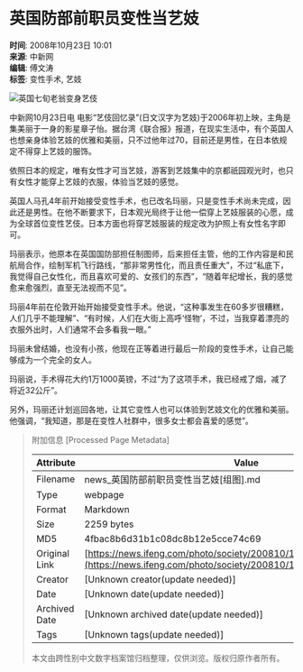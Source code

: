 # 英国防部前职员变性当艺妓

**时间**: 2008年10月23日 10:01  
**来源**: 中新网  
**编辑**: 傅文涛  
**标签**: 变性手术, 艺妓  

![英国七旬老翁变身艺伎](http://img.ifeng.com/hres/200810/23/09/64dc4092e67db31a1007b5d1a9014803.jpg)

中新网10月23日电 电影“艺伎回忆录”(日文汉字为艺妓)于2006年初上映，主角是集美丽于一身的影星章子怡。据台湾《联合报》报道，在现实生活中，有个英国人也想亲身体验艺妓的优雅和美丽，只不过他年过70，目前还是男性，在日本依规定不得穿上艺妓的服饰。

依照日本的规定，唯有女性才可当艺妓，游客到艺妓集中的京都祇园观光时，也只有女性才能穿上艺妓的衣服，体验当艺妓的感觉。

英国人马孔4年前开始接受变性手术，也已改名玛丽，只是变性手术尚未完成，因此还是男性。在他不断要求下，日本观光局终于让他一偿穿上艺妓服装的心愿，成为全球首位变性艺伎。日本方面也将穿艺妓服装的规定改为护照上有女性名字即可。

玛丽表示，他原本在英国国防部担任制图师，后来担任主管，他的工作内容是和民航局合作，绘制军机飞行路线，“那非常男性化，而且责任重大”，不过“私底下，我觉得自己女性化，而且喜欢可爱的、女孩们的东西”，“随着年纪增长，我的感觉愈来愈强烈，直至无法视而不见”。

玛丽4年前在伦敦开始开始接受变性手术。他说，“这种事发生在60多岁很糟糕，人们几乎不能理解”、“有时候，人们在大街上高呼‘怪物’，不过，当我穿着漂亮的衣服外出时，人们通常不会多看我一眼。”

玛丽未曾结婚，也没有小孩，他现在正等着进行最后一阶段的变性手术，让自己能够成为一个完全的女人。

玛丽说，手术得花大约1万1000英镑，不过“为了这项手术，我已经戒了烟，减了将近32公斤”。

另外，玛丽还计划巡回各地，让其它变性人也可以体验到艺妓文化的优雅和美丽。他强调，“我知道，那是在变性人社群中，很多女士都会喜爱的感觉”。

> 附加信息 [Processed Page Metadata]
>
> | Attribute       | Value                                  |
> |-----------------|----------------------------------------|
> | Filename        | news_英国防部前职员变性当艺妓[组图].md                             |
> | Type            | webpage                                 |
> | Format          | Markdown                               |
> | Size            | 2259 bytes                           |
> | MD5             | 4fbac8b6d31b1c08dc8b12e5cce74c69                                  |
> | Original Link   | [https://news.ifeng.com/photo/society/200810/1023_1400_843341.shtml](https://news.ifeng.com/photo/society/200810/1023_1400_843341.shtml)                         |
> | Creator         | [Unknown creator(update needed)]                              |
> | Date            | [Unknown date(update needed)]                                 |
> | Archived Date   | [Unknown archived date(update needed)]                             |
> | Tags            | [Unknown tags(update needed)]                                 |
>
> 本文由跨性别中文数字档案馆归档整理，仅供浏览。版权归原作者所有。
>